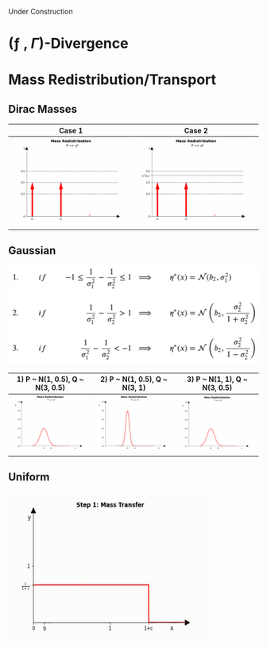 Under Construction

# (ƒ , $\Gamma$)-Divergence

# Mass Redistribution/Transport
## Dirac Masses

|Case 1                         |  Case 2                                   |
|:-----------------------------:|:-----------------------------------------:|
|![Alt-txt](gif/dirac/dirac_case1.gif)|![Alt-txt](gif/dirac/dirac_case2.gif)|


## Gaussian

<img src="gaussian_cases_formula.png" width="600"/>


|1) P ~ N(1, 0.5),  Q ~ N(3, 0.5)            |2) P ~ N(1, 0.5),  Q ~ N(3, 1)              |3) P ~ N(1, 1),  Q ~ N(3, 0.5)                |
|:------------------------------------------:|:------------------------------------------:|:------------------------------------------:|
|![Alt-txt](gif/gaussian/Gaussian_case_1.gif)|![Alt-txt](gif/gaussian/Gaussian_case_2.gif)|![Alt-txt](gif/gaussian/Gaussian_case_3.gif)|


## Uniform
<img src="gif/Uniform.gif" width="400" height="300"/>
